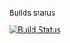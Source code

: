 Builds status 

[![Build Status](https://dev.azure.com/denisandadrien/HackInTheWoods2019/_apis/build/status/HackInTheWoods2019-CI%20(1)?branchName=master)](https://dev.azure.com/denisandadrien/HackInTheWoods2019/_build/latest?definitionId=24&branchName=master)
